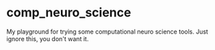 # comp_neuro_science
My playground for trying some computational neuro science tools. Just ignore this, you don't want it.
